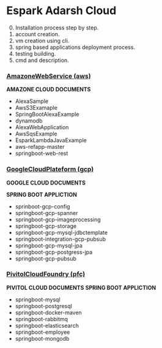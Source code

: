 # Espark Adarsh Cloud

0. Installation process step by step.
1. account creation.
2. vm creation using cli.
3. spring based applications deployment process.
4. testing building.
5. cmd and description.

### [AmazoneWebService (aws)](https://github.com/adarshkumarsingh83/cloud/tree/master/AmazoneWebService)
**AMAZONE CLOUD DOCUMENTS**
- AlexaSample		
- AwsS3Examaple				
- SpringBootAlexaExample	
- dynamodb
- AlexaWebApplication	
- AwsSqsExample		
- EsparkLambdaJavaExample	
- aws-refapp-master	
- springboot-web-rest

### [GoogleCloudPlateform (gcp)](https://github.com/adarshkumarsingh83/cloud/tree/master/GoogleCloudPlateform)
**GOOGLE CLOUD DOCUMENTS**

**SPRING BOOT APPLICTION**
- sprinboot-gcp-config			
- springboot-gcp-spanner
- springboot-gcp-imageprocessing		
- springboot-gcp-storage
- springboot-gcp-mysql-jdbctemplate	
- springboot-integration-gcp-pubsub
- springboot-gcp-mysql-jpa		
- springboot-gcp-postgress-jpa			
- springboot-gcp-pubsub

### [PivitolCloudFoundry (pfc)](https://github.com/adarshkumarsingh83/cloud/tree/master/PivitolCloudFoundry)
**PIVITOL CLOUD DOCUMENTS**
**SPRING BOOT APPLICTION**
- springboot-mysql
- springboot-postgresql		
- springboot-docker-maven			
- springboot-rabbitmq
- springboot-elasticsearch					
- springboot-employee					
- springboot-mongodb


